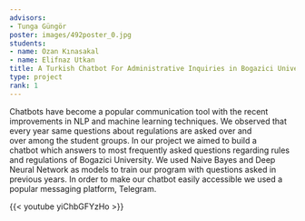 ```yaml
---
advisors:
- Tunga Güngör
poster: images/492poster_0.jpg
students:
- name: Ozan Kınasakal
- name: Elifnaz Utkan
title: A Turkish Chatbot For Administrative Inquiries in Bogazici University
type: project
rank: 1
---
```


Chatbots have become a popular communication tool with the recent improvements in NLP and machine learning techniques. We observed that every year same questions about regulations are asked over and over among the student groups. In our project we aimed to build a chatbot which answers to most frequently asked questions regarding rules and regulations of Bogazici University. We used Naive Bayes and Deep Neural Network as models to train our program with questions asked in previous years. In order to make our chatbot easily accessible we used a popular messaging platform, Telegram.


{{< youtube yiChbGFYzHo >}}